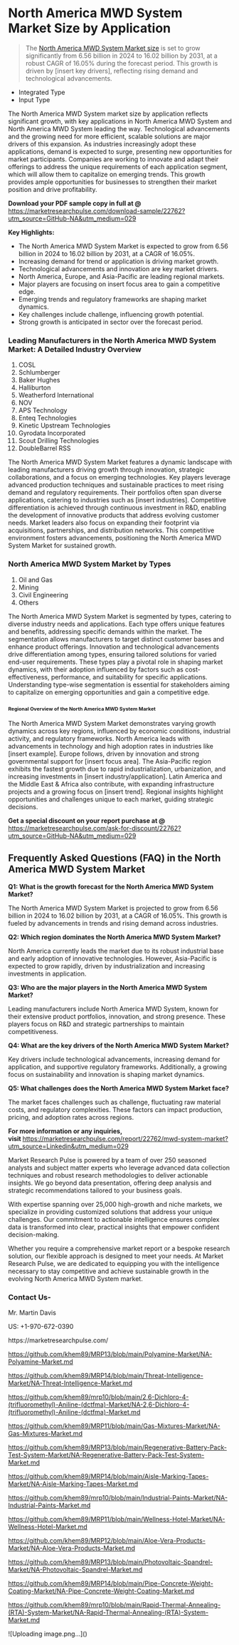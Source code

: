 <h1>North America MWD System Market&nbsp;Size by Application</h1><blockquote><p>The <a href="https://marketresearchpulse.com/download-sample/22762?utm_source=GitHub-NA&amp;utm_medium=029">North America MWD System Market size</a> is set to grow significantly from 6.56 billion in 2024 to 16.02 billion by 2031, at a robust CAGR of 16.05% during the forecast period. This growth is driven by [insert key drivers], reflecting rising demand and technological advancements.</p></blockquote><ul><li>Integrated Type<li> Input Type</li></ul><p>The North America MWD System market size by application reflects significant growth, with key applications in North America MWD System and North America MWD System leading the way. Technological advancements and the growing need for more efficient, scalable solutions are major drivers of this expansion. As industries increasingly adopt these applications, demand is expected to surge, presenting new opportunities for market participants. Companies are working to innovate and adapt their offerings to address the unique requirements of each application segment, which will allow them to capitalize on emerging trends. This growth provides ample opportunities for businesses to strengthen their market position and drive profitability.</p><p><strong>Download your PDF sample copy in full at @ </strong><a href="https://marketresearchpulse.com/download-sample/22762?utm_source=GitHub-NA&amp;utm_medium=029">https://marketresearchpulse.com/download-sample/22762?utm_source=GitHub-NA&amp;utm_medium=029</a></p><p><strong>Key Highlights: </strong></p><ul><li>The North America MWD System Market is expected to grow from 6.56 billion in 2024 to 16.02 billion by 2031, at a CAGR of 16.05%.</li><li>Increasing demand for trend or application is driving market growth.</li><li>Technological advancements and innovation are key market drivers.</li><li>North America, Europe, and Asia-Pacific are leading regional markets.</li><li>Major players are focusing on insert focus area to gain a competitive edge.</li><li>Emerging trends and regulatory frameworks are shaping market dynamics.</li><li>Key challenges include challenge, influencing growth potential.</li><li>Strong growth is anticipated in sector over the forecast period.</li></ul><h3>Leading Manufacturers in the North America MWD System Market: A Detailed Industry Overview</h3><ol><li>COSL</li><li>Schlumberger</li><li>Baker Hughes</li><li>Halliburton</li><li>Weatherford International</li><li>NOV</li><li>APS Technology</li><li>Enteq Technologies</li><li>Kinetic Upstream Technologies</li><li>Gyrodata Incorporated</li><li>Scout Drilling Technologies</li><li>DoubleBarrel RSS</li></ol><div class="flex max-w-full flex-col flex-grow"><div class="min-h-8 text-message flex w-full flex-col items-end gap-2 whitespace-normal break-words [.text-message+&amp;]:mt-5" dir="auto" data-message-author-role="assistant" data-message-id="fd8432e4-4910-450d-b182-61b7bfb0a01f" data-message-model-slug="gpt-4o"><div class="flex w-full flex-col gap-1 empty:hidden first:pt-[3px]"><div class="markdown prose w-full break-words dark:prose-invert light"><p>The North America MWD System Market features a dynamic landscape with leading manufacturers driving growth through innovation, strategic collaborations, and a focus on emerging technologies. Key players leverage advanced production techniques and sustainable practices to meet rising demand and regulatory requirements. Their portfolios often span diverse applications, catering to industries such as [insert industries]. Competitive differentiation is achieved through continuous investment in R&amp;D, enabling the development of innovative products that address evolving customer needs. Market leaders also focus on expanding their footprint via acquisitions, partnerships, and distribution networks. This competitive environment fosters advancements, positioning the North America MWD System Market for sustained growth.</p></div></div></div></div><h3>North America MWD System Market by Types</h3><ol><li>Oil and Gas<li> Mining<li> Civil Engineering<li> Others</li></ol><div class="flex max-w-full flex-col flex-grow"><div class="min-h-8 text-message flex w-full flex-col items-end gap-2 whitespace-normal break-words [.text-message+&amp;]:mt-5" dir="auto" data-message-author-role="assistant" data-message-id="084470be-0bb7-4664-bddf-5156b4f41249" data-message-model-slug="gpt-4o-mini"><div class="flex w-full flex-col gap-1 empty:hidden first:pt-[3px]"><div class="markdown prose w-full break-words dark:prose-invert light"><p>The North America MWD System Market is segmented by types, catering to diverse industry needs and applications. Each type offers unique features and benefits, addressing specific demands within the market. The segmentation allows manufacturers to target distinct customer bases and enhance product offerings. Innovation and technological advancements drive differentiation among types, ensuring tailored solutions for varied end-user requirements. These types play a pivotal role in shaping market dynamics, with their adoption influenced by factors such as cost-effectiveness, performance, and suitability for specific applications. Understanding type-wise segmentation is essential for stakeholders aiming to capitalize on emerging opportunities and gain a competitive edge.</p></div></div></div></div><h3><span style="font-size: 11px;">Regional Overview of the North America MWD System Market</span></h3><div class="flex max-w-full flex-col flex-grow"><div class="min-h-8 text-message flex w-full flex-col items-end gap-2 whitespace-normal break-words [.text-message+&amp;]:mt-5" dir="auto" data-message-author-role="assistant" data-message-id="e9038762-ce64-4e30-91c9-9bd413514231" data-message-model-slug="gpt-4o-mini"><div class="flex w-full flex-col gap-1 empty:hidden first:pt-[3px]"><div class="markdown prose w-full break-words dark:prose-invert light"><p>The North America MWD System Market demonstrates varying growth dynamics across key regions, influenced by economic conditions, industrial activity, and regulatory frameworks. North America leads with advancements in technology and high adoption rates in industries like [insert example]. Europe follows, driven by innovation and strong governmental support for [insert focus area]. The Asia-Pacific region exhibits the fastest growth due to rapid industrialization, urbanization, and increasing investments in [insert industry/application]. Latin America and the Middle East &amp; Africa also contribute, with expanding infrastructure projects and a growing focus on [insert trend]. Regional insights highlight opportunities and challenges unique to each market, guiding strategic decisions.</p></div></div></div></div><p><strong>Get a special discount on your report purchase at @ </strong><a href="https://marketresearchpulse.com/ask-for-discount/22762?utm_source=GitHub-NA&amp;utm_medium=029">https://marketresearchpulse.com/ask-for-discount/22762?utm_source=GitHub-NA&amp;utm_medium=029</a></p><h2>Frequently Asked Questions (FAQ) in the North America MWD System Market</h2><p><strong>Q1: What is the growth forecast for the North America MWD System Market?</strong></p><p>The North America MWD System Market is projected to grow from 6.56 billion in 2024 to 16.02 billion by 2031, at a CAGR of 16.05%. This growth is fueled by advancements in trends and rising demand across industries.</p><p><strong>Q2: Which region dominates the North America MWD System Market?</strong></p><p>North America currently leads the market due to its robust industrial base and early adoption of innovative technologies. However, Asia-Pacific is expected to grow rapidly, driven by industrialization and increasing investments in application.</p><p><strong>Q3: Who are the major players in the North America MWD System Market?</strong></p><p>Leading manufacturers include North America MWD System, known for their extensive product portfolios, innovation, and strong presence. These players focus on R&amp;D and strategic partnerships to maintain competitiveness.</p><p><strong>Q4: What are the key drivers of the North America MWD System Market?</strong></p><p>Key drivers include technological advancements, increasing demand for application, and supportive regulatory frameworks. Additionally, a growing focus on sustainability and innovation is shaping market dynamics.</p><p><strong>Q5: What challenges does the North America MWD System Market face?</strong></p><p>The market faces challenges such as challenge, fluctuating raw material costs, and regulatory complexities. These factors can impact production, pricing, and adoption rates across regions.</p><p><strong>For more information or any inquiries, visit&nbsp;</strong><a href="https://marketresearchpulse.com/report/22762/mwd-system-market?utm_source=Linkedin&utm_medium=029">https://marketresearchpulse.com/report/22762/mwd-system-market?utm_source=Linkedin&utm_medium=029</a></p><p>Market Research Pulse is powered by a team of over 250 seasoned analysts and subject matter experts who leverage advanced data collection techniques and robust research methodologies to deliver actionable insights. We go beyond data presentation, offering deep analysis and strategic recommendations tailored to your business goals.</p><p>With expertise spanning over 25,000 high-growth and niche markets, we specialize in providing customized solutions that address your unique challenges. Our commitment to actionable intelligence ensures complex data is transformed into clear, practical insights that empower confident decision-making.</p><p>Whether you require a comprehensive market report or a bespoke research solution, our flexible approach is designed to meet your needs. At Market Research Pulse, we are dedicated to equipping you with the intelligence necessary to stay competitive and achieve sustainable growth in the evolving North America MWD System market.</p><h3><strong>Contact Us-</strong></h3><p>Mr. Martin Davis</p><p>US: +1-970-672-0390</p><p>https://marketresearchpulse.com/</p><p><a href="https://github.com/khem89/MRP13/blob/main/Polyamine-Market/NA-Polyamine-Market.md">https://github.com/khem89/MRP13/blob/main/Polyamine-Market/NA-Polyamine-Market.md</a></p><p><a href="https://github.com/khem89/MRP14/blob/main/Threat-Intelligence-Market/NA-Threat-Intelligence-Market.md">https://github.com/khem89/MRP14/blob/main/Threat-Intelligence-Market/NA-Threat-Intelligence-Market.md</a></p><p><a href="https://github.com/khem89/mrp10/blob/main/2,6-Dichloro-4-(trifluoromethyl)-Aniline-(dctfma)-Market/NA-2,6-Dichloro-4-(trifluoromethyl)-Aniline-(dctfma)-Market.md">https://github.com/khem89/mrp10/blob/main/2,6-Dichloro-4-(trifluoromethyl)-Aniline-(dctfma)-Market/NA-2,6-Dichloro-4-(trifluoromethyl)-Aniline-(dctfma)-Market.md</a></p><p><a href="https://github.com/khem89/MRP11/blob/main/Gas-Mixtures-Market/NA-Gas-Mixtures-Market.md">https://github.com/khem89/MRP11/blob/main/Gas-Mixtures-Market/NA-Gas-Mixtures-Market.md</a></p><p><a href="https://github.com/khem89/MRP13/blob/main/Regenerative-Battery-Pack-Test-System-Market/NA-Regenerative-Battery-Pack-Test-System-Market.md">https://github.com/khem89/MRP13/blob/main/Regenerative-Battery-Pack-Test-System-Market/NA-Regenerative-Battery-Pack-Test-System-Market.md</a></p><p><a href="https://github.com/khem89/MRP14/blob/main/Aisle-Marking-Tapes-Market/NA-Aisle-Marking-Tapes-Market.md">https://github.com/khem89/MRP14/blob/main/Aisle-Marking-Tapes-Market/NA-Aisle-Marking-Tapes-Market.md</a></p><p><a href="https://github.com/khem89/mrp10/blob/main/Industrial-Paints-Market/NA-Industrial-Paints-Market.md">https://github.com/khem89/mrp10/blob/main/Industrial-Paints-Market/NA-Industrial-Paints-Market.md</a></p><p><a href="https://github.com/khem89/MRP11/blob/main/Wellness-Hotel-Market/NA-Wellness-Hotel-Market.md">https://github.com/khem89/MRP11/blob/main/Wellness-Hotel-Market/NA-Wellness-Hotel-Market.md</a></p><p><a href="https://github.com/khem89/MRP12/blob/main/Aloe-Vera-Products-Market/NA-Aloe-Vera-Products-Market.md">https://github.com/khem89/MRP12/blob/main/Aloe-Vera-Products-Market/NA-Aloe-Vera-Products-Market.md</a></p><p><a href="https://github.com/khem89/MRP13/blob/main/Photovoltaic-Spandrel-Market/NA-Photovoltaic-Spandrel-Market.md">https://github.com/khem89/MRP13/blob/main/Photovoltaic-Spandrel-Market/NA-Photovoltaic-Spandrel-Market.md</a></p><p><a href="https://github.com/khem89/MRP14/blob/main/Pipe-Concrete-Weight-Coating-Market/NA-Pipe-Concrete-Weight-Coating-Market.md">https://github.com/khem89/MRP14/blob/main/Pipe-Concrete-Weight-Coating-Market/NA-Pipe-Concrete-Weight-Coating-Market.md</a></p><p><a href="https://github.com/khem89/mrp10/blob/main/Rapid-Thermal-Annealing-(RTA)-System-Market/NA-Rapid-Thermal-Annealing-(RTA)-System-Market.md">https://github.com/khem89/mrp10/blob/main/Rapid-Thermal-Annealing-(RTA)-System-Market/NA-Rapid-Thermal-Annealing-(RTA)-System-Market.md</a></p>
![Uploading image.png…]()
